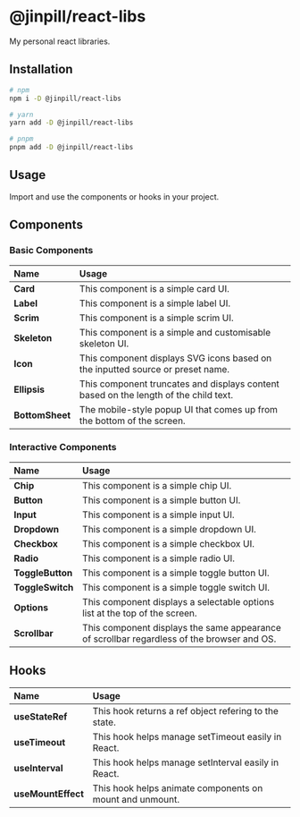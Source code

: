 # @jinpill/react-libs

My personal react libraries.

## Installation

```bash
# npm
npm i -D @jinpill/react-libs

# yarn
yarn add -D @jinpill/react-libs

# pnpm
pnpm add -D @jinpill/react-libs
```

## Usage

Import and use the components or hooks in your project.

## Components

### Basic Components

| Name            | Usage                                                                                |
| :-------------- | :----------------------------------------------------------------------------------- |
| **Card**        | This component is a simple card UI.                                                  |
| **Label**       | This component is a simple label UI.                                                 |
| **Scrim**       | This component is a simple scrim UI.                                                 |
| **Skeleton**    | This component is a simple and customisable skeleton UI.                             |
| **Icon**        | This component displays SVG icons based on the inputted source or preset name.       |
| **Ellipsis**    | This component truncates and displays content based on the length of the child text. |
| **BottomSheet** | The mobile-style popup UI that comes up from the bottom of the screen.               |

### Interactive Components

| Name             | Usage                                                                                      |
| :--------------- | :----------------------------------------------------------------------------------------- |
| **Chip**         | This component is a simple chip UI.                                                        |
| **Button**       | This component is a simple button UI.                                                      |
| **Input**        | This component is a simple input UI.                                                       |
| **Dropdown**     | This component is a simple dropdown UI.                                                    |
| **Checkbox**     | This component is a simple checkbox UI.                                                    |
| **Radio**        | This component is a simple radio UI.                                                       |
| **ToggleButton** | This component is a simple toggle button UI.                                               |
| **ToggleSwitch** | This component is a simple toggle switch UI.                                               |
| **Options**      | This component displays a selectable options list at the top of the screen.                |
| **Scrollbar**    | This component displays the same appearance of scrollbar regardless of the browser and OS. |

## Hooks

| Name               | Usage                                                    |
| :----------------- | :------------------------------------------------------- |
| **useStateRef**    | This hook returns a ref object refering to the state.    |
| **useTimeout**     | This hook helps manage setTimeout easily in React.       |
| **useInterval**    | This hook helps manage setInterval easily in React.      |
| **useMountEffect** | This hook helps animate components on mount and unmount. |
